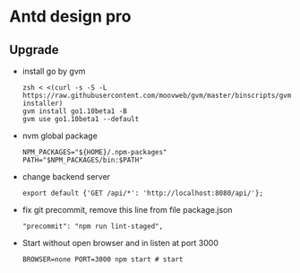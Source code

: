 # Antd design pro

## Upgrade

- install go by gvm

  ```
  zsh < <(curl -s -S -L https://raw.githubusercontent.com/moovweb/gvm/master/binscripts/gvm-installer)
  gvm install go1.10beta1 -B
  gvm use go1.10beta1 --default
  ```

- nvm global package

  ```
  NPM_PACKAGES="${HOME}/.npm-packages"
  PATH="$NPM_PACKAGES/bin:$PATH"
  ```

- change backend server

  ```
  export default {'GET /api/*': 'http://localhost:8080/api/'};
  ```

- fix git precommit, remove this line from file package.json

  ```
  "precommit": "npm run lint-staged",
  ```

- Start without open browser and in listen at port 3000

  ```
  BROWSER=none PORT=3000 npm start # start
  ```
